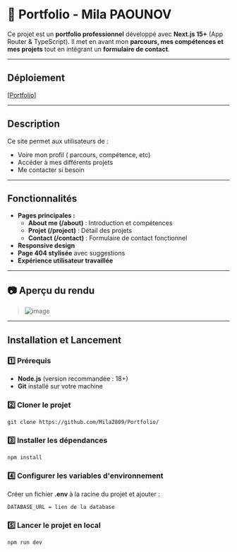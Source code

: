 # 📂 Portfolio - Mila PAOUNOV
Ce projet est un **portfolio professionnel** développé avec **Next.js 15+** (App Router & TypeScript).
Il met en avant mon **parcours, mes compétences et mes projets** tout en intégrant un **formulaire de contact**.

---

## Déploiement
[[Portfolio](https://mila-paounov.vercel.app/)]

---

## Description
Ce site permet aux utilisateurs de :
- Voire mon profil ( parcours, compétence, etc)
- Accéder à mes différents projets
- Me contacter si besoin

---

## Fonctionnalités
- **Pages principales :**
  - **About me (/about)** : Introduction et compétences
  - **Projet (/project)** : Détail des projets
  - **Contact (/contact)** : Formulaire de contact fonctionnel
- **Responsive design**
- **Page 404 stylisée** avec suggestions
- **Expérience utilisateur travaillée**
  
---

## 📷 Aperçu du rendu

> ![image](https://github.com/user-attachments/assets/79899823-6357-41f5-a93a-95531ca18100)


---

## Installation et Lancement

### 1️⃣ Prérequis
- **Node.js** (version recommandée : 18+)
- **Git** installé sur votre machine

### 2️⃣ Cloner le projet
```
git clone https://github.com/Mila2809/Portfolio/
```

### 3️⃣ Installer les dépendances
```
npm install
```

### 4️⃣ Configurer les variables d'environnement
Créer un fichier **.env** à la racine du projet et ajouter :
```
DATABASE_URL = lien de la database 
```

### 5️⃣ Lancer le projet en local
```
npm run dev
```
